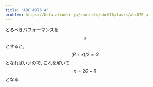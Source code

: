 ```yaml
---
title: "ABC #076 A"
problem: https://beta.atcoder.jp/contests/abc076/tasks/abc076_a
---
```

とるべきパフォーマンスを $$ x $$ とすると, $$ (R+x)/2=G $$ となればいいので, これを解いて $$ x = 2G-R $$ となる.
